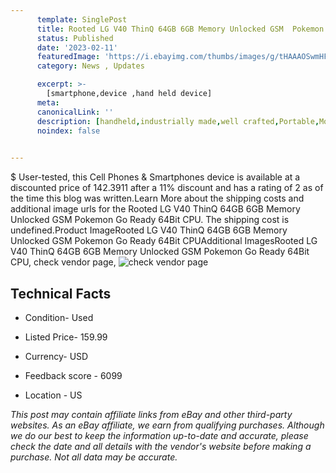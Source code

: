 ```yaml
---
      template: SinglePost
      title: Rooted LG V40 ThinQ 64GB 6GB Memory Unlocked GSM  Pokemon Go Ready 64Bit CPU
      status: Published
      date: '2023-02-11'
      featuredImage: 'https://i.ebayimg.com/thumbs/images/g/tHAAAOSwmHFjYVWq/s-l225.jpg'
      category: News , Updates

      excerpt: >-
        [smartphone,device ,hand held device]
      meta:
      canonicalLink: ''
      description: [handheld,industrially made,well crafted,Portable,Mobile,Compact,Convenient,Lightweight,Maneuverable,Man-portable,Miniature,Carriable,Hand-held,Light,Holdable,Transportable,Mobile device,Pocket-sized,On-the-go,Wireless,Cordless,Compact size,Convenient size, smartphone,device ,hand held device]
      noindex: false

        
---
```

$
    User-tested, this Cell Phones & Smartphones device is available at a discounted price of 142.3911 after a 11% discount and has a rating of 2 as of the time this blog was written.Learn More about the shipping costs and additional image urls for the Rooted LG V40 ThinQ 64GB 6GB Memory Unlocked GSM  Pokemon Go Ready 64Bit CPU. The shipping cost is undefined.Product ImageRooted LG V40 ThinQ 64GB 6GB Memory Unlocked GSM  Pokemon Go Ready 64Bit CPUAdditional ImagesRooted LG V40 ThinQ 64GB 6GB Memory Unlocked GSM  Pokemon Go Ready 64Bit CPU, check vendor page, ![check vendor page](https://origin-galleryplus.ebayimg.com/ws/web/173653395348_2_0_1/225x225.jpg,https://origin-galleryplus.ebayimg.com/ws/web/173653395348_3_0_1/225x225.jpg,https://origin-galleryplus.ebayimg.com/ws/web/173653395348_4_0_1/225x225.jpg,https://origin-galleryplus.ebayimg.com/ws/web/173653395348_5_0_1/225x225.jpg,https://origin-galleryplus.ebayimg.com/ws/web/173653395348_6_0_1/225x225.jpg,https://origin-galleryplus.ebayimg.com/ws/web/173653395348_7_0_1/225x225.jpg,https://origin-galleryplus.ebayimg.com/ws/web/173653395348_8_0_1/225x225.jpg,https://origin-galleryplus.ebayimg.com/ws/web/173653395348_9_0_1/225x225.jpg,https://origin-galleryplus.ebayimg.com/ws/web/173653395348_10_0_1/225x225.jpg,https://origin-galleryplus.ebayimg.com/ws/web/173653395348_11_0_1/225x225.jpg,https://origin-galleryplus.ebayimg.com/ws/web/173653395348_12_0_1/225x225.jpg)
    
    

 ## Technical Facts 



     
      

 - Condition- Used 


      

 - Listed Price- 159.99 


      

 - Currency- USD 


      

 - Feedback score - 6099 


      

 - Location - US 


      
      

 *_This post may contain affiliate links from eBay and other third-party websites. As an eBay affiliate, we earn from qualifying purchases. Although we do our best to keep the information up-to-date and accurate, please check the date and all details with the vendor's website before making a purchase. Not all data may be accurate._*



    
    
    
    
    